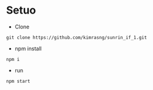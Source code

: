 # Setuo
- Clone
```
git clone https://github.com/kimrasng/sunrin_if_1.git
```
- npm install
```
npm i
```
- run
```
npm start
```
